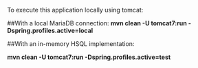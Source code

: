 To execute this application locally using tomcat:

##With a local MariaDB connection: 
**mvn clean -U tomcat7:run -Dspring.profiles.active=local**

##With an in-memory HSQL implementation: 

**mvn clean -U tomcat7:run -Dspring.profiles.active=test**
